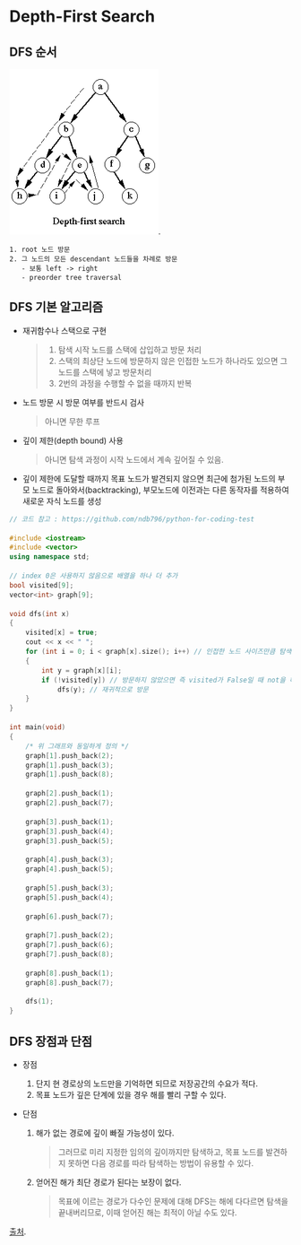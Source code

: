 # Depth-First Search

## DFS 순서
   ![DFS.png](/Theory/Image/DFS.png).
   
    1. root 노드 방문
    2. 그 노드의 모든 descendant 노드들을 차례로 방문
       - 보통 left -> right
       - preorder tree traversal



## DFS 기본 알고리즘

- 재귀함수나 스택으로 구현
  
    > 1. 탐색 시작 노드를 스택에 삽입하고 방문 처리
    > 2. 스택의 최상단 노드에 방문하지 않은 인접한 노드가 하나라도 있으면 그 노드를 스택에 넣고 방문처리
    > 3. 2번의 과정을 수행할 수 없을 때까지 반복

- 노드 방문 시 방문 여부를 반드시 검사
    > 아니면 무한 루프
- 깊이 제한(depth bound) 사용
    > 아니면 탐색 과정이 시작 노드에서 계속 깊어질 수 있음.
- 깊이 제한에 도달할 때까지 목표 노드가 발견되지 않으면 최근에 첨가된 노드의 부모 노드로 돌아와서(backtracking), 부모노드에 이전과는 다른 동작자를 적용하여 새로운 자식 노드를 생성

```cpp
// 코드 참고 : https://github.com/ndb796/python-for-coding-test 

#include <iostream>
#include <vector>
using namespace std;

// index 0은 사용하지 않음으로 배열을 하나 더 추가
bool visited[9]; 
vector<int> graph[9];

void dfs(int x)
{
	visited[x] = true;
	cout << x << " ";
	for (int i = 0; i < graph[x].size(); i++) // 인접한 노드 사이즈만큼 탐색
	{
		int y = graph[x][i];
		if (!visited[y]) // 방문하지 않았으면 즉 visited가 False일 때 not을 해주면 True가 되므로 아래 dfs 실행
            dfs(y); // 재귀적으로 방문
	}
}

int main(void)
{
    /* 위 그래프와 동일하게 정의 */
    graph[1].push_back(2);
    graph[1].push_back(3);
    graph[1].push_back(8);

    graph[2].push_back(1);
    graph[2].push_back(7);

    graph[3].push_back(1);
    graph[3].push_back(4);
    graph[3].push_back(5);

    graph[4].push_back(3);
    graph[4].push_back(5);

    graph[5].push_back(3);
    graph[5].push_back(4);

    graph[6].push_back(7);

    graph[7].push_back(2);
    graph[7].push_back(6);
    graph[7].push_back(8);

    graph[8].push_back(1);
    graph[8].push_back(7);

    dfs(1);
}
```



## DFS 장점과 단점

- 장점
  
    1. 단지 현 경로상의 노드만을 기억하면 되므로 저장공간의 수요가 적다.
    2. 목표 노드가 깊은 단계에 있을 경우 해를 빨리 구할 수 있다.

- 단점

    1. 해가 없는 경로에 깊이 빠질 가능성이 있다.
        > 그러므로 미리 지정한 임의의 깊이까지만 탐색하고, 목표 노드를 발견하지 못하면 다음 경로를 따라 탐색하는 방법이 유용할 수 있다.
    2. 얻어진 해가 최단 경로가 된다는 보장이 없다.
        > 목표에 이르는 경로가 다수인 문제에 대해 DFS는 해에 다다르면 탐색을 끝내버리므로, 이때 얻어진 해는 최적이 아닐 수도 있다.



[출처](https://better-tomorrow.tistory.com/entry/DFS-BFS-%EC%9D%B4%ED%95%B4%ED%95%98%EA%B8%B0).
